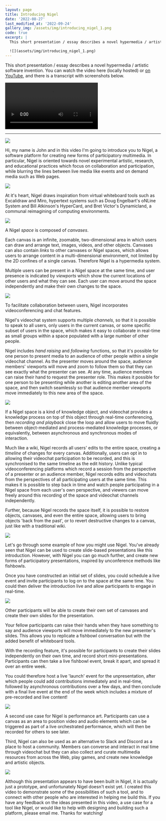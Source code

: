 ```yaml
---
layout: page
title: Introducing Nigel
date: '2022-08-27'
last_modified_at: '2022-09-24'
gallery_img: /assets/img/introducing_nigel_1.png
code: true
excerpt: |
  This short presentation / essay describes a novel hypermedia / artistic software invention. You can watch the video here (locally hosted) or [on YouTube](https://www.youtube.com/watch?v=0Q3T_oqrBjk), and there is a transcript with screenshots below.

  ![](assets/img/introducing_nigel_1.png)
---
```


This short presentation / essay describes a novel hypermedia / artistic software invention. You can watch the video here (locally hosted) or [on YouTube](https://www.youtube.com/watch?v=0Q3T_oqrBjk), and there is a transcript with screenshots below.

<video controls>
  <source src="assets/video/introducing_nigel.mp4" type="video/mp4">
</video>

----

![](assets/img/introducing_nigel_1.png)

Hi, my name is John and in this video I'm going to introduce you to Nigel, a software platform for creating new forms of participatory multimedia. In particular, Nigel is oriented towards novel experimental artistic, research, and educational practices which focus on collaboration and participation, while blurring the lines between live media like events and on demand media such as Web pages.

![](assets/img/introducing_nigel_2.png)

At it's heart, Nigel draws inspiration from virtual whiteboard tools such as Excalidraw and Miro, hypertext systems such as Doug Engelbart's oNLine System and Bill Atkinson's HyperCard, and Bret Victor's Dynamicland, a communal reimagining of computing environments.

![](assets/img/introducing_nigel_3.png)

A Nigel _space_ is composed of _canvases_.

Each canvas is an infinite, zoomable, two-dimensional area in which users can draw and arrange text, images, videos, and other objects. Canvases can also contain _links_ to other canvases or Nigel spaces, which allows users to arrange content in a multi-dimensional environment, not limited by the 2D confines of a single canvas. Therefore Nigel is a hypermedia system.

Multiple users can be present in a Nigel space at the same time, and user presence is indicated by _viewports_ which show the current locations of other users and what they can see. Each user can move around the space independently and make their own changes to the space.

![](assets/img/introducing_nigel_4.png)

To facilitate collaboration between users, Nigel incorporates videoconferencing and chat features.

Nigel's videochat system supports multiple _channels_, so that it is possible to speak to all users, only users in the current canvas, or some specific subset of users in the space, which makes it easy to collaborate in real-time as small groups within a space populated with a large number of other people.

Nigel includes _hand raising_ and _following_ functions, so that it's possible for one person to present media to an audience of other people within a single videochat channel. As the presenter moves around the space, audience members' viewports will move and zoom to follow them so that they can see exactly what the presenter can see. At any time, audience members can raise their hand to request the presenter role. This makes it possible for one person to be presenting while another is editing another area of the space, and then switch seamlessly so that audience member viewports move immediately to this new area of the space.

![](assets/img/introducing_nigel_5.png)

If a Nigel space is a kind of knowledge object, and videochat provides a knowledge process on top of this object through real-time conferencing, then _recording and playback_ close the loop and allow users to move fluidly between object-mediated and process-mediated knowledge processes, or equivalently, between asynchronous and synchronous modes of interaction.

Much like a wiki, Nigel records all users' edits to the entire space, creating a _timeline_ of changes for every canvas. Additionally, users can opt in to allowing their videochat participation to be recorded, and this is synchronised to the same timeline as the edit history. Unlike typical videoconferencing platforms which record a session from the perspective of a presenter or an audience member, Nigel records edits and videochats from the perspectives of all participating users at the same time. This makes it is possible to step back in time and watch people participating in a Nigel space from each user's own perspective, and viewers can move freely around this recording of the space and videochat channels independently.

Further, because Nigel records the space itself, it is possible to restore objects, canvases, and even the entire space, allowing users to bring objects 'back from the past', or to revert destructive changes to a canvas, just like with a traditional wiki.

![](assets/img/introducing_nigel_6.png)

Let's go through some example of how you might use Nigel. You've already seen that Nigel can be used to create slide-based presentations like this introduction. However, with Nigel you can go much further, and create new forms of participatory presentations, inspired by unconference methods like fishbowls.

Once you have constructed an initial set of slides, you could schedule a live event and invite participants to log on to the space at the same time. You could then deliver the introduction live and allow participants to engage in real-time.

![](assets/img/introducing_nigel_7.png)

Other participants will be able to create their own set of canvases and create their own slides for the presentation.

Your fellow participants can raise their hands when they have something to say and audience viewports will move immediately to the new presenter's slides. This allows you to replicate a fishbowl conversation but with the added benefit of whiteboard tools.

With the recording feature, it's possible for participants to create their slides independently on their own time, and record short mini-presentations. Participants can then take a live fishbowl event, break it apart, and spread it over an entire week.

You could therefore host a live 'launch' event for the unpresentation, after which people could add contributions immediately and in real-time, followed by asynchronous contributions over a few days, and then conclude with a final live event at the end of the week which includes a mixture of pre-recorded and live content!

![](assets/img/introducing_nigel_8.png)

A second use case for Nigel is performance art. Participants can use a canvas as an area to position video and audio elements which can be triggered as part of a live orchestrated performance, which will then be recorded for others to see later.

Third, Nigel can also be used as an alternative to Slack and Discord as a place to host a community. Members can converse and interact in real time through videochat but they can also collect and curate multimedia resources from across the Web, play games, and create new knowledge and artistic objects.

![](assets/img/introducing_nigel_9.png)

Although this presentation appears to have been built in Nigel, it is actually just a prototype, and unfortunately Nigel doesn't exist yet. I created this video to demonstrate some of the possibilities of such a tool, and to connect with other people who are interested in helping me build this. If you have any feedback on the ideas presented in this video, a use case for a tool like Nigel, or would like to help with designing and building such a platform, please email me. Thanks for watching!

